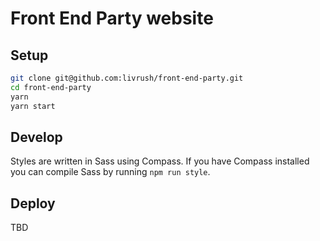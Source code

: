 # Front End Party website

## Setup

```sh
git clone git@github.com:livrush/front-end-party.git
cd front-end-party
yarn
yarn start
```

## Develop

Styles are written in Sass using Compass. If you have Compass installed you can compile Sass by running `npm run style`.

## Deploy

TBD
